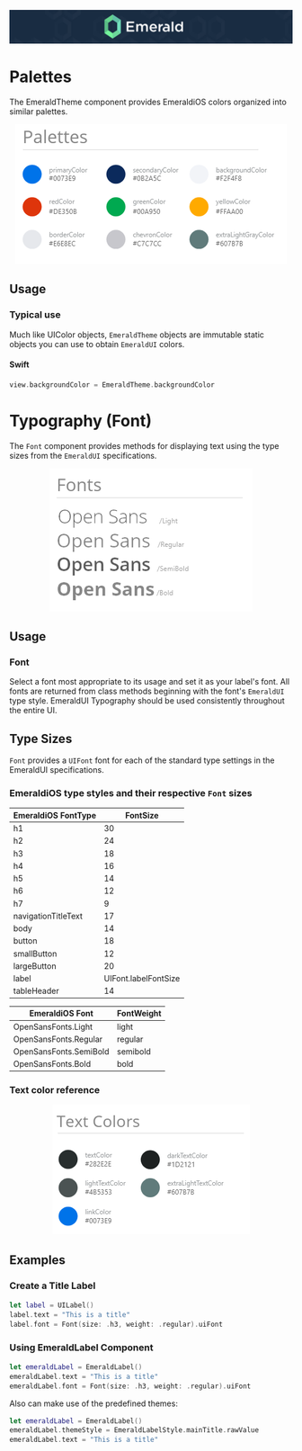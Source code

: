 <p align="center"><img src="/Resources/Images/Header.png" /></p>

# Palettes
The EmeraldTheme component provides EmeraldiOS colors organized into similar palettes.
<p align="center"><img src="https://github.com/cebroker/emerald-ios/blob/develop/Resources/Images/Palettes.PNG" /></p>

## Usage
### Typical use
Much like UIColor objects, `EmeraldTheme` objects are immutable static objects you can use to obtain `EmeraldUI` colors.

#### Swift
```swift
view.backgroundColor = EmeraldTheme.backgroundColor
```
# Typography (Font)
The `Font` component provides methods for displaying text using the type sizes from the `EmeraldUI` specifications.
<p align="center"><img src="https://github.com/cebroker/emerald-ios/blob/develop/Resources/Images/Fonts.PNG" /></p>

## Usage
### Font
Select a font most appropriate to its usage and set it as your label's font. All fonts are returned
from class methods beginning with the font's `EmeraldUI` type style.
EmeraldUI Typography should be used consistently throughout the entire UI.

## Type Sizes
`Font` provides a `UIFont` font for each of the standard type
settings in the EmeraldUI specifications.

### EmeraldiOS type styles and their respective `Font` sizes

| EmeraldiOS FontType | FontSize | 
| -------------------- | ------------------ |
| h1 | 30 |
| h2 | 24 |
| h3 | 18 |
| h4 | 16 |
| h5 | 14 |
| h6 | 12 |
| h7 | 9 |
| navigationTitleText | 17 |
| body | 14 |
| button | 18 |
| smallButton | 12 |
| largeButton | 20 | 
| label | UIFont.labelFontSize |
| tableHeader | 14 |
<!--{: .data-table }-->

| EmeraldiOS Font | FontWeight | 
| -------------------- | ------------------ |
| OpenSansFonts.Light | light |
| OpenSansFonts.Regular | regular |
| OpenSansFonts.SemiBold  | semibold |
| OpenSansFonts.Bold | bold |
<!--{: .data-table }-->


### Text color reference
<p align="center"><img src="https://github.com/cebroker/emerald-ios/blob/develop/Resources/Images/Text%20Colors.PNG" /></p>

## Examples

### Create a Title Label
```swift
let label = UILabel()
label.text = "This is a title"
label.font = Font(size: .h3, weight: .regular).uiFont
```
### Using EmeraldLabel Component
```swift
let emeraldLabel = EmeraldLabel()
emeraldLabel.text = "This is a title"
emeraldLabel.font = Font(size: .h3, weight: .regular).uiFont
```
Also can make use of the predefined themes:
```swift
let emeraldLabel = EmeraldLabel()
emeraldLabel.themeStyle = EmeraldLabelStyle.mainTitle.rawValue
emeraldLabel.text = "This is a title"
```
